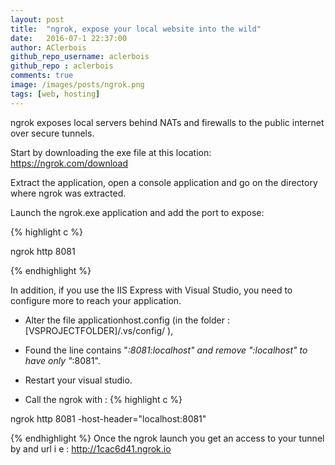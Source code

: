 ```yaml
---
layout: post
title:  "ngrok, expose your local website into the wild"
date:   2016-07-1 22:37:00
author: AClerbois
github_repo_username: aclerbois
github_repo : aclerbois
comments: true
image: /images/posts/ngrok.png
tags: [web, hosting]
---
```


ngrok exposes local servers behind NATs and firewalls to the public internet over secure tunnels.

<!--more-->

Start by downloading the exe file at this location: https://ngrok.com/download

Extract the application, open a console application and go on the directory where ngrok was extracted.

Launch the ngrok.exe application and add the port to expose:

{% highlight c %}

ngrok http 8081

{% endhighlight %}

In addition, if you use the IIS Express with Visual Studio, you need to configure more to reach your application. 

* Alter the file applicationhost.config (in the folder : [VSPROJECTFOLDER]/.vs/config/ ),
* Found the line contains "*:8081:localhost" and remove ":localhost" to have only "*:8081".
* Restart your visual studio.

* Call the ngrok with :
{% highlight c %}

ngrok http 8081 -host-header="localhost:8081"

{% endhighlight %}
 Once the ngrok launch you get an access to your tunnel by and url i e : http://1cac6d41.ngrok.io
